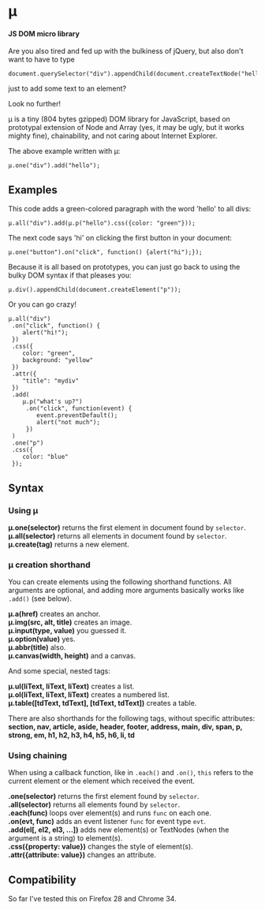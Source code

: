# µ

#### JS DOM micro library

Are you also tired and fed up with the bulkiness of jQuery, but also don't want to have to type

    document.querySelector("div").appendChild(document.createTextNode("hello"));

just to add some text to an element?

Look no further!

µ is a tiny (804 bytes gzipped) DOM library for JavaScript, based on prototypal extension of Node and Array (yes, it may be ugly, but it works mighty fine), chainability, and not caring about Internet Explorer.

The above example written with µ:

    µ.one("div").add("hello");

## Examples

This code adds a green-colored paragraph with the word 'hello' to all divs:

    µ.all("div").add(µ.p("hello").css({color: "green"}));

The next code says 'hi' on clicking the first button in your document:

    µ.one("button").on("click", function() {alert("hi");});

Because it is all based on prototypes, you can just go back to using the bulky DOM syntax if that pleases you:

    µ.div().appendChild(document.createElement("p"));

Or you can go crazy!

    µ.all("div")
     .on("click", function() {
        alert("hi!");
     })
     .css({
        color: "green",
        background: "yellow"
     })
     .attr({
        "title": "mydiv"
     })
     .add(
        µ.p("what's up?")
         .on("click", function(event) {
            event.preventDefault();
            alert("not much");
         })
     )
     .one("p")
     .css({
        color: "blue"
     });

## Syntax

### Using µ

**µ.one(selector)** returns the first element in document found by `selector`.  
**µ.all(selector)** returns all elements in document found by `selector`.  
**µ.create(tag)** returns a new element.

### µ creation shorthand

You can create elements using the following shorthand functions. All arguments are optional, and adding more arguments basically works like `.add()` (see below).

**µ.a(href)** creates an anchor.  
**µ.img(src, alt, title)** creates an image.  
**µ.input(type, value)** you guessed it.  
**µ.option(value)** yes.  
**µ.abbr(title)** also.  
**µ.canvas(width, height)** and a canvas.

And some special, nested tags:

**µ.ul(liText, liText, liText)** creates a list.  
**µ.ol(liText, liText, liText)** creates a numbered list.  
**µ.table([tdText, tdText], [tdText, tdText])** creates a table.

There are also shorthands for the following tags, without specific attributes: **section, nav, article, aside, header, footer, address, main, div, span, p, strong, em, h1, h2, h3, h4, h5, h6, li, td**

### Using chaining

When using a callback function, like in `.each()` and `.on()`, `this` refers to the current element or the element which received the event.

**.one(selector)** returns the first element found by `selector`.  
**.all(selector)** returns all elements found by `selector`.  
**.each(func)** loops over element(s) and runs `func` on each one.  
**.on(evt, func)** adds an event listener `func` for event type `evt`.  
**.add(el[, el2, el3, ...])** adds new element(s) or TextNodes (when the argument is a string) to element(s).    
**.css({property: value})** changes the style of element(s).  
**.attr({attribute: value})** changes an attribute.

## Compatibility

So far I've tested this on Firefox 28 and Chrome 34.